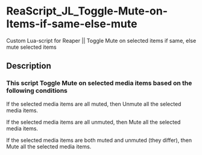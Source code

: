 # ReaScript_JL_Toggle-Mute-on-Items-if-same-else-mute
Custom Lua-script for Reaper || Toggle Mute on selected items if same, else mute selected items

## Description
### This script Toggle Mute on selected media items based on the following conditions

If the selected media items are all muted, then Unmute all the selected media items.

If the selected media items are all unmuted, then Mute all the selected media items.

If the selected media items are both muted and unmuted (they differ), then Mute all the selected media items.
